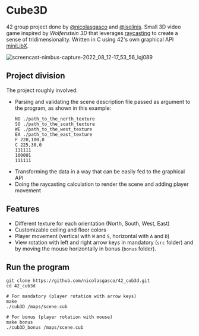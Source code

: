 
# Cube3D
42 group project done by [@nicolasgasco](https://github.com/nicolasgasco) and [@isolinis](https://github.com/isolinis). Small 3D video game inspired by _Wolfenstein 3D_ that leverages [raycasting](https://en.wikipedia.org/wiki/Ray_casting) to create a sense of tridimensionality. Written in C using 42's own graphical API [miniLibX](https://harm-smits.github.io/42docs/libs/minilibx/getting_started.html).

![screencast-nimbus-capture-2022_08_12-17_53_56_lqj089](https://user-images.githubusercontent.com/73175085/184505477-a271ac22-ed26-4a7a-bd68-f12efd6a4ced.gif)

## Project division
The project roughly involved:
- Parsing and validating the scene description file passed as argument to the program, as shown in this example:
  ```
  NO ./path_to_the_north_texture
  SO ./path_to_the_south_texture
  WE ./path_to_the_west_texture
  EA ./path_to_the_east_texture
  F 220,100,0
  C 225,30,0
  111111
  100001
  111111
  ```
- Transforming the data in a way that can be easily fed to the graphical API
- Doing the raycasting calculation to render the scene and adding player movement

## Features
- Different texture for each orientation (North, South, West, East)
- Customizable ceiling and floor colors
- Player movement (vertical with `W` and `S`, horizontal with `A` and `D`)
- View rotation with left and right arrow keys in mandatory (`src` folder) and by moving the mouse horizontally in bonus (`bonus` folder).

## Run the program
```
git clone https://github.com/nicolasgasco/42_cub3d.git
cd 42_cub3d

# For mandatory (player rotation with arrow keys)
make
./cub3D /maps/scene.cub

# For bonus (player rotation with mouse)
make bonus
./cub3D_bonus /maps/scene.cub
```
